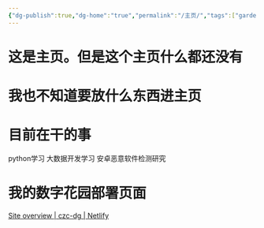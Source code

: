 ```yaml
---
{"dg-publish":true,"dg-home":"true","permalink":"/主页/","tags":["gardenEntry"],"dgPassFrontmatter":true,"created":"2024-12-07T17:00:18.400+08:00","updated":"2024-12-08T14:47:26.425+08:00"}
---
```


# 这是主页。但是这个主页什么都还没有
# 我也不知道要放什么东西进主页

# 目前在干的事
python学习
大数据开发学习
安卓恶意软件检测研究


# 我的数字花园部署页面
[Site overview \| czc-dg \| Netlify](https://app.netlify.com/sites/czc-dg/overview)
